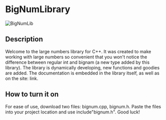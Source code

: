 # BigNumLibrary
![BigNumLib](https://user-images.githubusercontent.com/55548743/132194138-baf0b767-cf78-4cd8-9707-0accf6e89f79.png)
## Description
Welcome to the large numbers library for C++. It was created to make working with large numbers so convenient that you won't notice the difference between regular int and bignam (a new type added by this library).
The library is dynamically developing, new functions and goodies are added. The documentation is embedded in the library itself, as well as on the site: link.
## How to turn it on
For ease of use, download two files: bignum.cpp, bignum.h. Paste the files into your project location and use include"bignum.h". Good luck!

